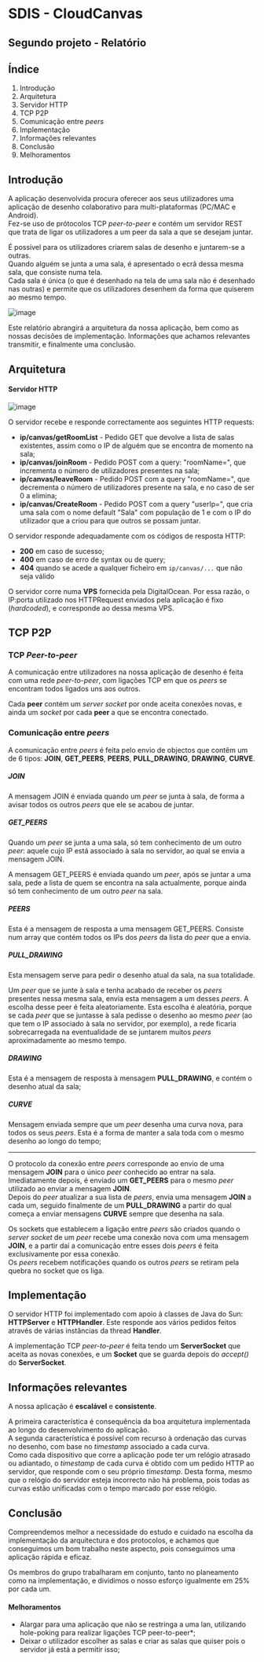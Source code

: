 # SDIS - CloudCanvas

## Segundo projeto - Relatório

## Índice

1. Introdução
2. Arquitetura
  1. Servidor HTTP
  2. TCP P2P
  3. Comunicação entre *peers*
3. Implementação
4. Informações relevantes
5. Conclusão
  1. Melhoramentos


## Introdução

A aplicação desenvolvida procura oferecer aos seus utilizadores uma aplicação de desenho colaborativo para multi-plataformas (PC/MAC e Android).  
Fez-se uso de prótocolos TCP *peer-to-peer* e contém um servidor REST que trata de ligar os utilizadores a um peer da sala a que se desejam juntar.

É possível para os utilizadores criarem salas de desenho e juntarem-se a outras.  
Quando alguém se junta a uma sala, é apresentado o ecrã dessa mesma sala, que consiste numa tela.  
Cada sala é única (o que é desenhado na tela de uma sala não é desenhado nas outras) e permite que os utilizadores desenhem da forma que quiserem ao mesmo tempo. 

![image](report-res/ui.png)

Este relatório abrangirá a arquitetura da nossa aplicação, bem como as nossas decisões de implementação. Informações que achamos relevantes transmitir, e finalmente uma conclusão.


## Arquitetura

#### Servidor HTTP

![image](report-res/network-example.gif)

O servidor recebe e responde correctamente aos seguintes HTTP requests:

- **ip/canvas/getRoomList** - Pedido GET que devolve a lista de salas existentes, assim como o IP de alguém que se encontra de momento na sala;
- **ip/canvas/joinRoom** - Pedido POST com a query: "roomName=<nome>", que incrementa o número de utilizadores presentes na sala;
- **ip/canvas/leaveRoom** - Pedido POST com a query "roomName=<nome>", que decrementa o número de utilizadores presente na sala, e no caso de ser 0 a elimina;
- **ip/canvas/CreateRoom** - Pedido POST com a query "userIp=<ip>", que cria uma sala com o nome default "Sala" com população de 1 e com o IP do utilizador que a criou para que outros se possam juntar.


O servidor responde adequadamente com os códigos de resposta HTTP: 

- **200** em caso de sucesso;
- **400** em caso de erro de syntax ou de query;
- **404** quando se acede a qualquer ficheiro em `ip/canvas/...` que não seja válido

O servidor corre numa **VPS** fornecida pela DigitalOcean. Por essa razão, o IP:porta utilizado nos HTTPRequest enviados pela aplicação é fixo (*hardcoded*), e corresponde ao dessa mesma VPS.


## TCP P2P

### TCP *Peer-to-peer*

A comunicação entre utilizadores na nossa aplicação de desenho é feita com uma rede *peer-to-peer*, com ligações TCP em que os *peers* se encontram todos ligados uns aos outros.

Cada **peer** contém um *server socket* por onde aceita conexões novas, e ainda um *socket* por cada **peer** a que se encontra conectado.


### Comunicação entre *peers*

A comunicação entre *peers* é feita pelo envio de objectos que contêm um de 6 tipos: **JOIN**, **GET_PEERS**, **PEERS**, **PULL_DRAWING**, **DRAWING**, **CURVE**.

##### JOIN

A mensagem JOIN é enviada quando um *peer* se junta à sala, de forma a avisar todos os outros *peers* que ele se acabou de juntar.

##### GET_PEERS

Quando um *peer* se junta a uma sala, só tem conhecimento de um outro *peer*: aquele cujo IP está associado à sala no servidor, ao qual se envia a mensagem JOIN.

A mensagem GET_PEERS é enviada quando um *peer*, após se juntar a uma sala, pede a lista de quem se encontra na sala actualmente, porque ainda só tem conhecimento de um outro *peer* na sala.

##### PEERS

Esta é a mensagem de resposta a uma mensagem GET_PEERS. Consiste num array que contém todos os IPs dos *peers* da lista do *peer* que a envia.

##### PULL_DRAWING

Esta mensagem serve para pedir o desenho atual da sala, na sua totalidade.

Um *peer* que se junte à sala e tenha acabado de receber os *peers* presentes nessa mesma sala, envia esta mensagem a um desses *peers*. A escolha desse peer é feita aleatoriamente. Esta escolha é aleatória, porque se cada *peer* que se juntasse à sala pedisse o desenho ao mesmo *peer* (ao que tem o IP associado à sala no servidor, por exemplo), a rede ficaria sobrecarregada na eventualidade de se juntarem muitos *peers* aproximadamente ao mesmo tempo.

##### DRAWING

Esta é a mensagem de resposta à mensagem **PULL_DRAWING**, e contém o desenho atual da sala;

##### CURVE

Mensagem enviada sempre que um *peer* desenha uma curva nova, para todos os seus *peers*. Esta é a forma de manter a sala toda com o mesmo desenho ao longo do tempo;

---

O protocolo da conexão entre *peers* corresponde ao envio de uma mensagem **JOIN** para o único *peer* conhecido ao entrar na sala.  
Imediatamente depois, é enviado um **GET_PEERS** para o mesmo *peer* utilizado ao enviar a mensagem **JOIN**.  
Depois do *peer* atualizar a sua lista de *peers*, envia uma mensagem **JOIN** a cada um, seguido finalmente de um **PULL_DRAWING** a partir do qual começa a enviar mensagens **CURVE** sempre que desenha na sala.

Os sockets que establecem a ligação entre *peers* são criados quando o *server socket* de um *peer* recebe uma conexão nova com uma mensagem **JOIN**, e a partir daí a comunicação entre esses dois *peers* é feita exclusivamente por essa conexão.  
Os *peers* recebem notificações quando os outros *peers* se retiram pela quebra no socket que os liga.


## Implementação

O servidor HTTP foi implementado com apoio à classes de Java do Sun: **HTTPServer** e **HTTPHandler**. Este responde aos vários pedidos feitos através de várias instâncias da thread **Handler**.

A implementação TCP *peer-to-peer* é feita tendo um **ServerSocket** que aceita as novas conexões, e um **Socket** que se guarda depois do *accept()* do **ServerSocket**.


## Informações relevantes

A nossa aplicação é **escalável** e **consistente**.

A primeira característica é consequência da boa arquitetura implementada ao longo do desenvolvimento do aplicação.  
A segunda característica é possível com recurso à ordenação das curvas no desenho, com base no *timestamp* associado a cada curva.  
Como cada dispositivo que corre a aplicação pode ter um relógio atrasado ou adiantado, o *timestamp* de cada curva é obtido com um pedido HTTP ao servidor, que responde com o seu próprio *timestamp*. Desta forma, mesmo que o relógio do servidor esteja incorrecto não há problema, pois todas as curvas estão unificadas com o tempo marcado por esse relógio.


## Conclusão

Compreendemos melhor a necessidade do estudo e cuidado na escolha da implementação da arquitectura e dos protocolos, e achamos que conseguimos um bom trabalho neste aspecto, pois conseguimos uma aplicação rápida e eficaz.

Os membros do grupo trabalharam em conjunto, tanto no planeamento como na implementação, e dividimos o nosso esforço igualmente em 25% por cada um.

#### Melhoramentos

- Alargar para uma aplicação que não se restringa a uma lan, utilizando hole-poking para realizar ligações TCP peer-to-peer*;
- Deixar o utilizador escolher as salas e criar as salas que quiser pois o servidor já está a permitir isso;
